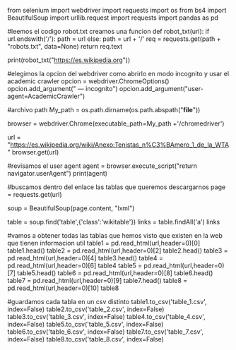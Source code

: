 from selenium import webdriver
import requests
import os
from bs4 import BeautifulSoup
import urllib.request
import requests
import pandas as pd

#leemos el codigo robot.txt creamos una funcion 
def robot_txt(url):
    if url.endswith('/'):
        path = url
    else: 
        path = url + '/'
    req = requests.get(path + "robots.txt", data=None)
    return req.text
    
print(robot_txt("https://es.wikipedia.org"))
    
#elegimos la opcion del webdriver como abrirlo en modo incognito y usar el academic crawler
opcion = webdriver.ChromeOptions()
opcion.add_argument(" — incognito")
opcion.add_argument("user-agent=AcademicCrawler")

#archivo path
My_path = os.path.dirname(os.path.abspath("__file__"))

browser = webdriver.Chrome(executable_path=My_path +'/chromedriver')

url = "https://es.wikipedia.org/wiki/Anexo:Tenistas_n%C3%BAmero_1_de_la_WTA"
browser.get(url)

#revisamos el user agent
agent = browser.execute_script("return navigator.userAgent")
print(agent)

#buscamos dentro del enlace las tablas que queremos descargarnos
page = requests.get(url)

soup = BeautifulSoup(page.content, "lxml")

table = soup.find('table',{'class':'wikitable'})
links = table.findAll('a')
links

#vamos a obtener todas las tablas que hemos visto que existen en la web que tienen informacion util 
table1 = pd.read_html(url,header=0)[0]
table1.head()
table2 = pd.read_html(url,header=0)[2]
table2.head()
table3 = pd.read_html(url,header=0)[4]
table3.head()
table4 = pd.read_html(url,header=0)[6]
table4
table5 = pd.read_html(url,header=0)[7]
table5.head()
table6 = pd.read_html(url,header=0)[8]
table6.head()
table7 = pd.read_html(url,header=0)[9]
table7.head()
table8 = pd.read_html(url,header=0)[10]
table8

#guardamos cada tabla en un csv distinto 
table1.to_csv('table_1.csv', index=False)
table2.to_csv('table_2.csv', index=False)
table3.to_csv('table_3.csv', index=False)
table4.to_csv('table_4.csv', index=False)
table5.to_csv('table_5.csv', index=False)
table6.to_csv('table_6.csv', index=False)
table7.to_csv('table_7.csv', index=False)
table8.to_csv('table_8.csv', index=False)
